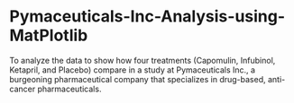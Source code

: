 # Pymaceuticals-Inc-Analysis-using-MatPlotlib
To analyze the data to show how four treatments (Capomulin, Infubinol, Ketapril, and Placebo) compare in a study at Pymaceuticals Inc., a burgeoning pharmaceutical company that specializes in drug-based, anti-cancer pharmaceuticals.
